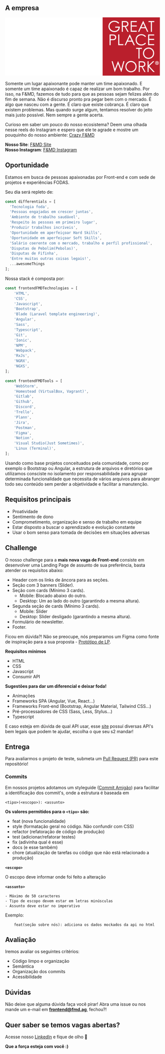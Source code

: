 ## A empresa
![alt text](assets/logo.svg)

Somente um lugar apaixonante pode manter um time apaixonado. E somente um time apaixonado é capaz de realizar um bom trabalho. Por isso, na F&MD, fazemos de tudo para que as pessoas sejam felizes além do fim de semana. Não é discurso pronto pra pegar bem com o mercado. É algo que nasceu com a gente. É claro que existe cobrança. É claro que existem problemas. Mas quando surge algum, tentamos resolver do jeito mais justo possível. Nem sempre a gente acerta.

Curioso em saber um pouco do nosso ecosistema? Deem uma olhada nesse reels do Instagram e espero que ele 
te agrade e mostre um pouquinho do nosso ambiente: [Crazy F&MD](https://www.instagram.com/p/CjJUzHTLjo1/)

<b>Nosso Site</b>: [F&MD Site](https://fmd.ag/)
<br>
<b>Nosso Instagram</b>: [F&MD Instagram](https://www.instagram.com/agenciafmd/)

## Oportunidade
Estamos em busca de pessoas apaixonadas por Front-end e com sede de projetos e experiências FODAS.

Seu dia será repleto de: 
```javascript
const differentials = [
  'Tecnologia foda',
  'Pessoas engajadas em crescer juntas',
  'Ambiente de trabalho saudável',
  'Respeito às pessoas em primeiro lugar',
  'Produzir trabalhos incríveis',
  'Oportunidade em aperfeiçoar Hard Skills',
  'Oportunidade em aperfeiçoar Soft Skills',
  'Salário coerente com o mercado, trabalho e perfil profissional',
  'Disputas de Pebolim(Pebolas)',
  'Disputas de Fifinha',
  'Entre muitas outras coisas legais!',
  ...awesomeThings
];
```

Nossa stack é composta por: 

````javascript
const frontendFMDTechnologies = [
    'HTML',
    'CSS',
    'Javascript',
    'Bootstrap',
    'Blade (Laravel template engineering)',
    'Angular',
    'Sass',
    'Typescript',
    'Git',
    'Ionic',
    'NPM',
    'Webpack',
    'RxJs',
    'NGRX',
    'NGXS',
];
````
````javascript
const frontendFMDTools = [
    'WebStorm',
    'Homestead (VirtualBox, Vagrant)',
    'Gitlab',
    'Github',
    'Discord',
    'Trello',
    'Plann',
    'Jira',
    'Postman',
    'Figma',
    'Notion',
    'Visual Studio(Just Sometimes)',
    'Linux (Terminal)',
];
````

Usando como base projetos conceituados pela comunidade, como por exemplo o Bootstrap ou Angular, a estrutura de arquivos e diretórios que utilizamos consciste no isolamento por responsabilidade para agrupar determinada funcionalidade que necessita de vários arquivos para abranger todo seu conteúdo sem perder a objetividade e facilitar a manutenção.

## Requisitos principais 
- Proatividade
- Sentimento de dono
- Comprometimento, organização e senso de trabalho em equipe
- Estar disposto a buscar o aprendizado e evolução constante
- Usar o bom senso para tomada de decisões em situações adversas

## Challenge

O nosso challenge para a <b>mais nova vaga de Front-end</b> consiste em desenvolver uma Landing Page de assunto de
sua preferência, basta atender os requisitos abaixo:

- Header com os links de âncora para as seções. 
- Seção com 3 banners (Slider).
- Seção com cards (Mínimo 3 cards).
  - Mobile: Blocado abaixo do outro.
  - Desktop: Um ao lado do outro (garantindo a mesma altura).
- Segunda seção de cards (Mínimo 3 cards).
  - Mobile: Slider
  - Desktop: Slider desligado (garantindo a mesma altura).
- Formulário de newsletter.
- Footer.

Ficou em dúvida?! Não se preocupe, nós preparamos um Figma como fonte de inspiração para a sua proposta - [Protótipo de LP](https://www.figma.com/file/SSTsobmlfwSgfxIpk1OWqP/Desafio-para-vaga-de-Front-End?t=uB4gXzXXZJyrCnnN-1).

<b>Requisitos mínimos</b>
- HTML
- CSS
- Javascript
- Consumir API

<b>Sugestões para dar um diferencial e deixar foda!</b>
- Animações
- Frameworks SPA (Angular, Vue, React...)
- Frameworks Front-end (Bootstrap, Angular Material, Tailwind CSS...)
- Pré-processadores de CSS (Sass, Less, Stylus...)
- Typescript

E caso esteja em dúvida de qual API usar, esse [site](https://publicapis.dev/) possuí diversas API's bem legais que podem te ajudar, escolha o que seu s2 mandar!

## Entrega

Para avaliarmos o projeto de teste, submeta um [Pull Request (PR)](https://github.com/agenciafmd/frontend-vagas/blob/main/docs/pull_request_template.md)  para este repositório!

### Commits

Em nossos projetos adotamos um styleguide ([Commit Amigão](https://github.com/BeeTech-global/bee-stylish/blob/master/commits/README.md#anatomia-do-commit-amig%C3%A3o)) para facilitar a identificação dos commit's, onde a estrutura é baseada em

```
<tipo>(<escopo>): <assunto>
```

<b>Os valores permitidos para o `<tipo>` são:</b>

-  feat (nova funcionalidade)
-  style (formatação geral no código. Não confundir com CSS)
-  refactor (refatoração de código de produção)
-  test (adicionar/refatorar testes)
-  fix (adivinha qual é esse)
-  docs (e esse também)
-  chore (atualização de tarefas ou código que não está relacionado a produção)

  <b>`<escopo>`</b><br>
    
  O escopo deve informar onde foi feito a alteração
  
  <b>`<assunto>`</b>

    - Máximo de 50 caracteres
    - Tipo de escopo devem estar em letras minúsculas
    - Assunto deve estar no imperativo

Exemplo:
  
```
    feat(seção sobre nós): adiciona os dados mockados da api no html
```
  

## Avaliação

Iremos avaliar os seguintes critérios:

- Código limpo e organização
- Semântica
- Organização dos commits
- Acessibilidade

## Dúvidas

Não deixe que alguma dúvida faça você pirar! Abra uma issue ou nos mande um e-mail em <b>frontend@fmd.ag</b>, fechou?!

## Quer saber se temos vagas abertas?

Acesse nosso [LinkedIn](https://www.linkedin.com/company/agenciafmd/) e fique de olho :slightly_smiling_face:

<b>Que a força esteja com você :)</b>
